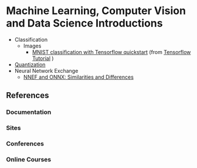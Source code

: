 ﻿# Machine Learning, Computer Vision and Data Science Introductions 
* Classification
  * Images  
    * [MNIST classification with Tensorflow quickstart](./classification/MNIST_classification_with_tensorflow_quickstart.ipynb) (from [Tensorflow Tutorial](https://www.tensorflow.org/tutorials/quickstart/beginner) )
* [Quantization](./quantization/README.md) 
* Neural Network Exchange
  * [NNEF and ONNX: Similarities and Differences](https://www.khronos.org/blog/nnef-and-onnx-similarities-and-differences)
     
## References

### Documentation

### Sites

### Conferences

### Online Courses
